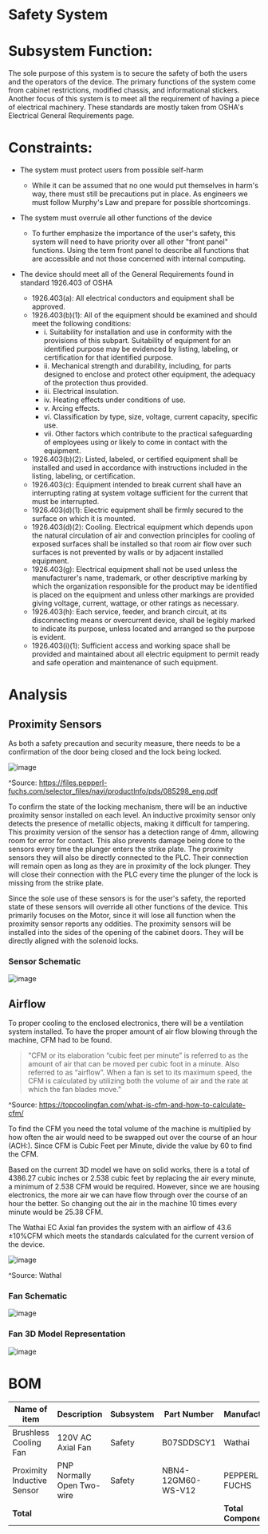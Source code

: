 # Safety System

# Subsystem Function:
The sole purpose of this system is to secure the safety of both the users and the operators of the device. The primary functions of the system come from cabinet restrictions, modified chassis, and informational stickers. Another focus of this system is to meet all the requirement of having a piece of electrical machinery. These standards are mostly taken from OSHA's Electrical General Requirements page.



# Constraints:

+ The system must protect users from possible self-harm
	- While it can be assumed that no one would put themselves in harm's way, there must still be precautions put in place. As engineers we must follow Murphy's Law and prepare for possible shortcomings.

+ The system must overrule all other functions of the device
	- To further emphasize the importance of the user's safety, this system will need to have priority over all other "front panel" functions. Using the term front panel to describe all functions that are accessible and not those concerned with internal computing.

+ The device should meet all of the General Requirements found in standard 1926.403 of OSHA
	- 1926.403(a): All electrical conductors and equipment shall be approved.
	- 1926.403(b)(1): All of the equipment should be examined and should meet the following conditions:
		- i. Suitability for installation and use in conformity with the provisions of this subpart. Suitability of equipment for an identified purpose may be evidenced by listing, labeling, or certification for that identified purpose.
		- ii. Mechanical strength and durability, including, for parts designed to enclose and protect other equipment, the adequacy of the protection thus provided.
		- iii. Electrical insulation.
		- iv. Heating effects under conditions of use.
		- v. Arcing effects.
		- vi. Classification by type, size, voltage, current capacity, specific use.
		- vii. Other factors which contribute to the practical safeguarding of employees using or likely to come in contact with the equipment.
	- 1926.403(b)(2): Listed, labeled, or certified equipment shall be installed and used in accordance with instructions included in the listing, labeling, or certification.
	- 1926.403(c): Equipment intended to break current shall have an interrupting rating at system voltage sufficient for the current that must be interrupted.
	- 1926.403(d)(1): Electric equipment shall be firmly secured to the surface on which it is mounted.
	- 1926.403(d)(2): Cooling. Electrical equipment which depends upon the natural circulation of air and convection principles for cooling of exposed surfaces shall be installed so that room air flow over such surfaces is not prevented by walls or by adjacent installed equipment.
	- 1926.403(g): Electrical equipment shall not be used unless the manufacturer's name, trademark, or other descriptive marking by which the organization responsible for the product may be identified is placed on the equipment and unless other markings are provided giving voltage, current, wattage, or other ratings as necessary.
	- 1926.403(h): Each service, feeder, and branch circuit, at its disconnecting means or overcurrent device, shall be legibly marked to indicate its purpose, unless located and arranged so the purpose is evident.
	- 1926.403(i)(1): Sufficient access and working space shall be provided and maintained about all electric equipment to permit ready and safe operation and maintenance of such equipment.

# Analysis

## Proximity Sensors
As both a safety precaution and security measure, there needs to be a confirmation of the door being closed and the lock being locked.

![image](https://user-images.githubusercontent.com/100805322/216234552-8831e31a-b840-447b-9390-d6f44b8ad6f9.png)


^Source: https://files.pepperl-fuchs.com/selector_files/navi/productInfo/pds/085298_eng.pdf


To confirm the state of the locking mechanism, there will be an inductive proximity sensor installed on each level. An inductive proximity sensor only detects the presence of metallic objects, making it difficult for tampering. This proximity version of the sensor has a detection range of 4mm, allowing room for error for contact. This also prevents damage being done to the sensors every time the plunger enters the strike plate.
The proximity sensors they will also be directly connected to the PLC. Their connection will remain open as long as they are in proximity of the lock plunger. They will close their connection with the PLC every time the plunger of the lock is missing from the strike plate.

Since the sole use of these sensors is for the user's safety, the reported state of these sensors will override all other functions of the device. This primarily focuses on the Motor, since it will lose all function when the proximity sensor reports any oddities. 
The proximity sensors will be installed into the sides of the opening of the cabinet doors. They will be directly aligned with the solenoid locks.

### Sensor Schematic

![image](https://user-images.githubusercontent.com/100805322/216234644-d1355bb9-bc2b-4a79-9722-932f4204abf6.png)


## Airflow 

To proper cooling to the enclosed electronics, there will be a ventilation system installed. To have the proper amount of air flow blowing through the machine, CFM had to be found. 

> "CFM or its elaboration “cubic feet per minute” is referred to as the amount of air that can be moved per cubic foot in a minute. Also referred to as “airflow”. When a fan is set to its maximum speed, the CFM is calculated by utilizing both the volume of air and the rate at which the fan blades move."

^Source: https://topcoolingfan.com/what-is-cfm-and-how-to-calculate-cfm/
	
To find the CFM you need the total volume of the machine is multiplied by how often the air would need to be swapped out over the course of an hour (ACH:). Since CFM is Cubic Feet per Minute, divide the value by 60 to find the CFM.
	
	
Based on the current 3D model we have on solid works, there is a total of 4386.27 cubic inches or 2.538 cubic feet
	by replacing the air every minute, a minimum of 2.538 CFM would be required. However, since we are housing electronics, the more air we can have flow through over the course of an hour the better. So changing out the air in the machine 10 times every minute would be 25.38 CFM.
	
The Wathai EC Axial fan provides the system with an airflow of 43.6 ±10%CFM which meets the standards calculated for the current version of the device.

![image](https://user-images.githubusercontent.com/100805322/216234953-0901f74b-743e-48c5-933b-4244a14dd532.png)

^Source: Wathal
	
### Fan Schematic

![image](https://user-images.githubusercontent.com/100805322/216234984-543bb107-9850-457c-a734-a0b89fc0692d.png)

	
### Fan 3D Model Representation

![image](https://user-images.githubusercontent.com/100805322/216235024-a6837c10-03a4-4dff-b4e3-3374d2794f7a.png)
	


# BOM
| Name of item | Description | Subsystem | Part Number | Manufacturer | Quantity | Price | Total |
|--------------|-------------|-----------|-------------|--------------|----------|-------|-------|
|Brushless Cooling Fan| 120V AC Axial Fan | Safety | B07SDDSCY1 | Wathai | 2 | $14.99 | $29.98 |
|Proximity Inductive Sensor| PNP Normally Open Two-wire| Safety |NBN4-12GM60-WS-V12 | PEPPERL & FUCHS | 3 | Provided by school | N/A |
| **Total** |  |  |  | **Total Components** | 4 | **Total Cost** | $29.98 |
